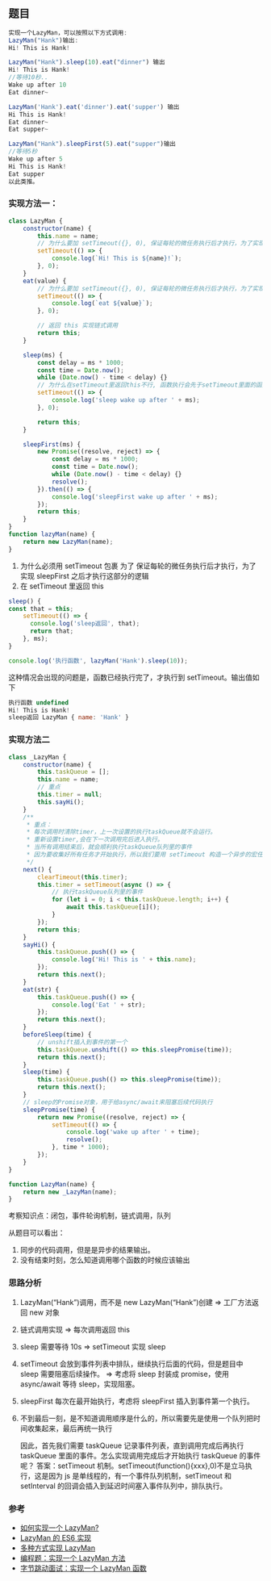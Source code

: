 ## 题目

```js
实现一个LazyMan，可以按照以下方式调用:
LazyMan("Hank")输出:
Hi! This is Hank!

LazyMan("Hank").sleep(10).eat("dinner") 输出
Hi! This is Hank!
//等待10秒..
Wake up after 10
Eat dinner~

LazyMan('Hank').eat('dinner').eat('supper') 输出
Hi This is Hank!
Eat dinner~
Eat supper~

LazyMan("Hank").sleepFirst(5).eat("supper")输出
//等待5秒
Wake up after 5
Hi This is Hank!
Eat supper
以此类推。
```

### 实现方法一：

```js
class LazyMan {
    constructor(name) {
        this.name = name;
        // 为什么要加 setTimeout({}, 0), 保证每轮的微任务执行后才执行，为了实现  sleepFirst 之后才执行这部分
        setTimeout(() => {
            console.log(`Hi! This is ${name}!`);
        }, 0);
    }
    eat(value) {
        // 为什么要加 setTimeout({}, 0), 保证每轮的微任务执行后才执行，为了实现  sleepFirst 之后才执行这部分
        setTimeout(() => {
            console.log(`eat ${value}`);
        }, 0);

        // 返回 this 实现链式调用
        return this;
    }

    sleep(ms) {
        const delay = ms * 1000;
        const time = Date.now();
        while (Date.now() - time < delay) {}
        // 为什么在setTimeout里返回this不行, 函数执行会先于setTimeout里面的函数执行
        setTimeout(() => {
            console.log('sleep wake up after ' + ms);
        }, 0);

        return this;
    }

    sleepFirst(ms) {
        new Promise((resolve, reject) => {
            const delay = ms * 1000;
            const time = Date.now();
            while (Date.now() - time < delay) {}
            resolve();
        }).then(() => {
            console.log('sleepFirst wake up after ' + ms);
        });
        return this;
    }
}
function lazyMan(name) {
    return new LazyMan(name);
}
```

1. 为什么必须用 setTimeout 包裹
   为了 保证每轮的微任务执行后才执行，为了实现 sleepFirst 之后才执行这部分的逻辑
2. 在 setTimeout 里返回 this

```js
sleep() {
const that = this;
    setTimeout(() => {
      console.log('sleep返回', that);
      return that;
    }, ms);
}

console.log('执行函数', lazyMan('Hank').sleep(10));
```

这种情况会出现的问题是，函数已经执行完了，才执行到 setTimeout。输出值如下

```js
执行函数 undefined
Hi! This is Hank!
sleep返回 LazyMan { name: 'Hank' }
```

### 实现方法二

```js
class _LazyMan {
    constructor(name) {
        this.taskQueue = [];
        this.name = name;
        // 重点
        this.timer = null;
        this.sayHi();
    }
    /**
     * 重点：
     * 每次调用时清除timer，上一次设置的执行taskQueue就不会运行。
     * 重新设置timer,会在下一次调用完后进入执行。
     * 当所有调用结束后，就会顺利执行taskQueue队列里的事件
     * 因为要收集好所有任务才开始执行，所以我们要用 setTimeout 构造一个异步的宏任务，确保任务的执行在同步代码后执行。
     */
    next() {
        clearTimeout(this.timer);
        this.timer = setTimeout(async () => {
            // 执行taskQueue队列里的事件
            for (let i = 0; i < this.taskQueue.length; i++) {
                await this.taskQueue[i]();
            }
        });
        return this;
    }
    sayHi() {
        this.taskQueue.push(() => {
            console.log('Hi! This is ' + this.name);
        });
        return this.next();
    }
    eat(str) {
        this.taskQueue.push(() => {
            console.log('Eat ' + str);
        });
        return this.next();
    }
    beforeSleep(time) {
        // unshift插入到事件的第一个
        this.taskQueue.unshift(() => this.sleepPromise(time));
        return this.next();
    }
    sleep(time) {
        this.taskQueue.push(() => this.sleepPromise(time));
        return this.next();
    }
    // sleep的Promise对象，用于给async/await来阻塞后续代码执行
    sleepPromise(time) {
        return new Promise((resolve, reject) => {
            setTimeout(() => {
                console.log('wake up after ' + time);
                resolve();
            }, time * 1000);
        });
    }
}

function LazyMan(name) {
    return new _LazyMan(name);
}
```

考察知识点：闭包，事件轮询机制，链式调用，队列

从题目可以看出：

1. 同步的代码调用，但是是异步的结果输出。
2. 没有结束时刻，怎么知道调用哪个函数的时候应该输出

### 思路分析

1. LazyMan(“Hank”)调用，而不是 new LazyMan(“Hank”)创建 => 工厂方法返回 new 对象
2. 链式调用实现 => 每次调用返回 this
3. sleep 需要等待 10s => setTimeout 实现 sleep
4. setTimeout 会放到事件列表中排队，继续执行后面的代码，但是题目中 sleep 需要阻塞后续操作。 => 考虑将 sleep 封装成 promise，使用 async/await 等待 sleep，实现阻塞。
5. sleepFirst 每次在最开始执行，考虑将 sleepFirst 插入到事件第一个执行。
6. 不到最后一刻，是不知道调用顺序是什么的，所以需要先是使用一个队列把时间收集起来，最后再统一执行


    因此，首先我们需要 taskQueue 记录事件列表，直到调用完成后再执行 taskQueue 里面的事件。怎么实现调用完成后才开始执行 taskQueue 的事件呢？
    答案：setTimeout 机制。setTimeout(function(){xxx},0)不是立马执行，这是因为 js 是单线程的，有一个事件队列机制，setTimeout 和 setInterval 的回调会插入到延迟时间塞入事件队列中，排队执行。

### 参考

-   [如何实现一个 LazyMan?](https://zhuanlan.zhihu.com/p/22387417)
-   [LazyMan 的 ES6 实现](https://segmentfault.com/a/1190000022958490)
-   [多种方式实现 LazyMan](https://xie.infoq.cn/article/818cefbaf4ec318dda0e8eb2a)
-   [编程题：实现一个 LazyMan 方法](https://developer.51cto.com/article/708855.html)
-   [字节跳动面试：实现一个 LazyMan 函数](https://blog.csdn.net/qq_39261142/article/details/110425286)
